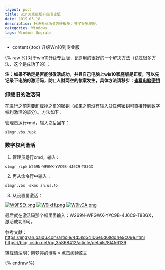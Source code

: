 ```yaml
---
layout: post
title: win10家庭版升级专业版
date: 2019-03-18
description: 升级专业版会方便很多，多了很多权限。  
categories: Windows  
tags: Windows Upgrate  
---
```


* content
{:toc}
升级Win10到专业版  





{% raw %}
对于win10升级专业版，记录用的很好的一个解决方法（试过很多方法，这个是成功了的）：  

**注：如果不确定是否能够激活成功，并且自己电脑上win10家庭版是正版，可以先记录下电脑的激活码，防止人财两空的惨案发生，具体方法请移步：[查看电脑密钥][keys]**

### 卸载旧的激活码  

在进行之前需要卸载掉之前的密钥（如果之前没有输入过任何密钥可直接转到数字权利激活的部分）。方法如下：  

管理员运行cmd，输入之后回车：  

```
slmgr.vbs /upk
```

### 数字权利激活  

1. 管理员运行cmd，输入：
```
slmgr /ipk W269N-WFGWX-YVC9B-4J6C9-T83GX
```

2. 再从命令行中输入：  
```
slmgr.vbs -skms zh.us.to
```

3. 从设置里激活：  

[//]: # (![][pt_01])  
[//]: # (![][pt_02])  
[//]: # (![][pt_03])  

[![W9FSEt.png](https://z3.ax1x.com/2021/07/11/W9FSEt.png)](https://imgtu.com/i/W9FSEt)
[![W9ixHI.png](https://z3.ax1x.com/2021/07/11/W9ixHI.png)](https://imgtu.com/i/W9ixHI)
[![W9ivDA.png](https://z3.ax1x.com/2021/07/11/W9ivDA.png)](https://imgtu.com/i/W9ivDA)


  最后就在激活码那个框里面输入：W269N-WFGWX-YVC9B-4J6C9-T83GX，激活成功即可。  

参考文献：  
https://jingyan.baidu.com/article/4d58d54106e0d69dd4e9c09e.html  
https://blog.csdn.net/qq_35868412/article/details/81456139  

转载请注明：[南梦婷的博客](https://norah2.github.io) » [点击阅读原文](https://norah2.github.io/2019/03/win10_upgrate/) 

<!--本文用到的链接
[pt_01]: /images/posts/win10_upgrate/01.png  
[pt_02]: /images/posts/win10_upgrate/02.png  
[pt_03]: /images/posts/win10_upgrate/03.png  
[![W9FSEt.png](https://z3.ax1x.com/2021/07/11/W9FSEt.png)](https://imgtu.com/i/W9FSEt)
[![W9ixHI.png](https://z3.ax1x.com/2021/07/11/W9ixHI.png)](https://imgtu.com/i/W9ixHI)
[![W9ivDA.png](https://z3.ax1x.com/2021/07/11/W9ivDA.png)](https://imgtu.com/i/W9ivDA)
-->

[keys]: https://norah2.github.io/2019/03/view_keys/


{% endraw %}